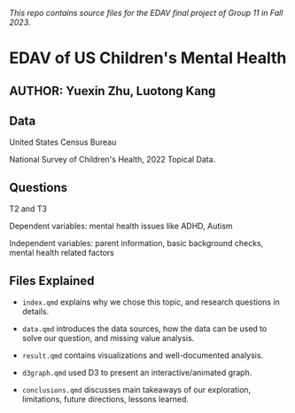 *This repo contains source files for the EDAV final project of Group 11 in Fall 2023.*

# EDAV of US Children's Mental Health

## AUTHOR: Yuexin Zhu, Luotong Kang

## Data

United States Census Bureau

National Survey of Children's Health, 2022 Topical Data.

## Questions

T2 and T3

Dependent variables: mental health issues like ADHD, Autism

Independent variables: parent information, basic background checks, mental health related factors

## Files Explained

-   `index.qmd` explains why we chose this topic, and research questions in details.

-   `data.qmd` introduces the data sources, how the data can be used to solve our question, and missing value analysis.

-   `result.qmd` contains visualizations and well-documented analysis.

-   `d3graph.qmd` used D3 to present an interactive/animated graph.

-   `conclusions.qmd` discusses main takeaways of our exploration, limitations, future directions, lessons learned.
